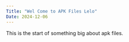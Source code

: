 ```yaml
---
Title: "Wel Come to APK Files Lelo"
Date: 2024-12-06
---
```

This is the start of something big about apk files.
